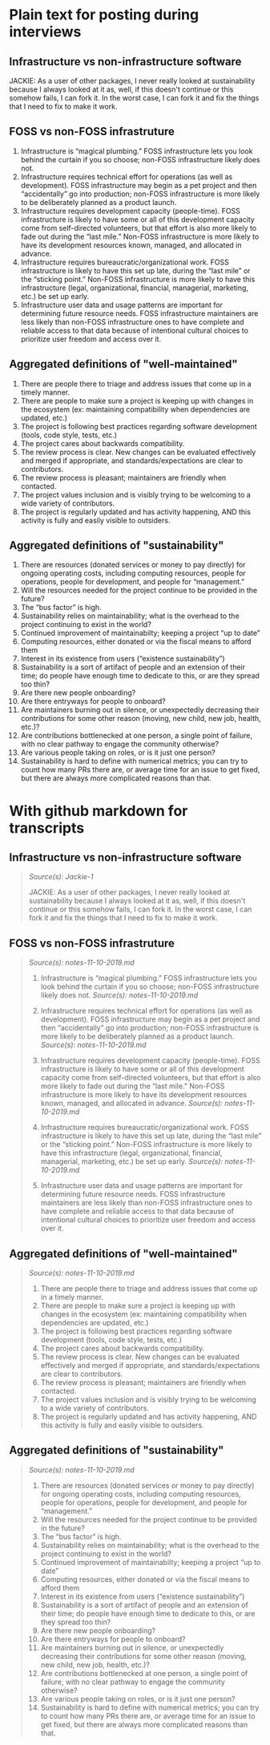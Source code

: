 # Plain text for posting during interviews

## Infrastructure vs non-infrastructure software

JACKIE: As a user of other packages, I never really looked at sustainability because I always looked at it as, well, if this doesn't continue or this somehow fails, I can fork it. In the worst case, I can fork it and fix the things that I need to fix to make it work.

## FOSS vs non-FOSS infrastruture

1. Infrastructure is “magical plumbing.” FOSS infrastructure lets you look behind the curtain if you so choose; non-FOSS infrastructure likely does not.
2. Infrastructure requires technical effort for operations (as well as development). FOSS infrastructure may begin as a pet project and then “accidentally” go into production; non-FOSS infrastructure is more likely to be deliberately planned as a product launch.
3. Infrastructure requires development capacity (people-time). FOSS infrastructure is likely to have some or all of this development capacity come from self-directed volunteers, but that effort is also more likely to fade out during the “last mile.” Non-FOSS infrastructure is more likely to have its development resources known, managed, and allocated in advance.
4. Infrastructure requires bureaucratic/organizational work. FOSS infrastructure is likely to have this set up late, during the “last mile” or the “sticking point.” Non-FOSS infrastructure is more likely to have this infrastructure (legal, organizational, financial, managerial, marketing, etc.) be set up early.
5. Infrastructure user data and usage patterns are important for determining future resource needs. FOSS infrastructure maintainers are less likely than non-FOSS infrastructure ones to have complete and reliable access to that data because of intentional cultural choices to prioritize user freedom and access over it.

## Aggregated definitions of "well-maintained" 

1. There are people there to triage and address issues that come up in a timely manner.
1. There are people to make sure a project is keeping up with changes in the ecosystem (ex: maintaining compatibility when dependencies are updated, etc.)
1. The project is following best practices regarding software development (tools, code style, tests, etc.)
1. The project cares about backwards compatibility.
1. The review process is clear. New changes can be evaluated effectively and merged if appropriate, and standards/expectations are clear to contributors.
1. The review process is pleasant; maintainers are friendly when contacted.
1. The project values inclusion and is visibly trying to be welcoming to a wide variety of contributors.
1. The project is regularly updated and has activity happening, AND this activity is fully and easily visible to outsiders.

## Aggregated definitions of "sustainability"

1. There are resources (donated services or money to pay directly) for ongoing operating costs, including computing resources, people for operations, people for development, and people for “management.”
1. Will the resources needed for the project continue to be provided in the future?
1. The “bus factor” is high.
1. Sustainability relies on maintainability; what is the overhead to the project continuing to exist in the world?
1. Continued improvement of maintainabilty; keeping a project “up to date”
1. Computing resources, either donated or via the fiscal means to afford them
1. Interest in its existence from users (“existence sustainability”)
1. Sustainability is a sort of artifact of people and an extension of their time; do people have enough time to dedicate to this, or are they spread too thin?
1. Are there new people onboarding?
1. Are there entryways for people to onboard?
1. Are maintainers burning out in silence, or unexpectedly decreasing their contributions for some other reason (moving, new child, new job, health, etc.)?
1. Are contributions bottlenecked at one person, a single point of failure, with no clear pathway to engage the community otherwise?
1. Are various people taking on roles, or is it just one person?
1. Sustainability is hard to define with numerical metrics; you can try to count how many PRs there are, or average time for an issue to get fixed, but there are always more complicated reasons than that. 

# With github markdown for transcripts

## Infrastructure vs non-infrastructure software

> _Source(s): Jackie-1_
>
> JACKIE: As a user of other packages, I never really looked at sustainability because I always looked at it as, well, if this doesn't continue or this somehow fails, I can fork it. In the worst case, I can fork it and fix the things that I need to fix to make it work.

## FOSS vs non-FOSS infrastruture

> _Source(s): notes-11-10-2019.md_
> 
> 1. Infrastructure is “magical plumbing.” FOSS infrastructure lets you look behind the curtain if you so choose; non-FOSS infrastructure likely does not.
> _Source(s): notes-11-10-2019.md_
> 
> 2. Infrastructure requires technical effort for operations (as well as development). FOSS infrastructure may begin as a pet project and then “accidentally” go into production; non-FOSS infrastructure is more likely to be deliberately planned as a product launch.
> _Source(s): notes-11-10-2019.md_
> 
> 3. Infrastructure requires development capacity (people-time). FOSS infrastructure is likely to have some or all of this development capacity come from self-directed volunteers, but that effort is also more likely to fade out during the “last mile.” Non-FOSS infrastructure is more likely to have its development resources known, managed, and allocated in advance.
> _Source(s): notes-11-10-2019.md_
> 
> 4. Infrastructure requires bureaucratic/organizational work. FOSS infrastructure is likely to have this set up late, during the “last mile” or the “sticking point.” Non-FOSS infrastructure is more likely to have this infrastructure (legal, organizational, financial, managerial, marketing, etc.) be set up early.
> _Source(s): notes-11-10-2019.md_
> 
> 5. Infrastructure user data and usage patterns are important for determining future resource needs. FOSS infrastructure maintainers are less likely than non-FOSS infrastructure ones to have complete and reliable access to that data because of intentional cultural choices to prioritize user freedom and access over it.

## Aggregated definitions of "well-maintained" 

> _Source(s): notes-11-10-2019.md_
> 
> 1. There are people there to triage and address issues that come up in a timely manner.
> 1. There are people to make sure a project is keeping up with changes in the ecosystem (ex: maintaining compatibility when dependencies are updated, etc.)
> 1. The project is following best practices regarding software development (tools, code style, tests, etc.)
> 1. The project cares about backwards compatibility.
> 1. The review process is clear. New changes can be evaluated effectively and merged if appropriate, and standards/expectations are clear to contributors.
> 1. The review process is pleasant; maintainers are friendly when contacted.
> 1. The project values inclusion and is visibly trying to be welcoming to a wide variety of contributors.
> 1. The project is regularly updated and has activity happening, AND this activity is fully and easily visible to outsiders.

## Aggregated definitions of "sustainability"

> _Source(s): notes-11-10-2019.md_
> 
> 1. There are resources (donated services or money to pay directly) for ongoing operating costs, including computing resources, people for operations, people for development, and people for “management.”
> 1. Will the resources needed for the project continue to be provided in the future?
> 1. The “bus factor” is high.
> 1. Sustainability relies on maintainability; what is the overhead to the project continuing to exist in the world?
> 1. Continued improvement of maintainabilty; keeping a project “up to date”
> 1. Computing resources, either donated or via the fiscal means to afford them
> 1. Interest in its existence from users (“existence sustainability”)
> 1. Sustainability is a sort of artifact of people and an extension of their time; do people have enough time to dedicate to this, or are they spread too thin?
> 1. Are there new people onboarding?
> 1. Are there entryways for people to onboard?
> 1. Are maintainers burning out in silence, or unexpectedly decreasing their contributions for some other reason (moving, new child, new job, health, etc.)?
> 1. Are contributions bottlenecked at one person, a single point of failure, with no clear pathway to engage the community otherwise?
> 1. Are various people taking on roles, or is it just one person?
> 1. Sustainability is hard to define with numerical metrics; you can try to count how many PRs there are, or average time for an issue to get fixed, but there are always more complicated reasons than that. 
